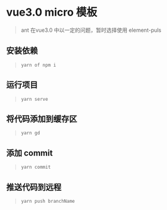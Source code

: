 <!--
 * @abstract: JianJie
 * @version: 0.0.1
 * @Author: bhabgs
 * @Date: 2020-11-30 09:29:23
 * @LastEditors: bhabgs
 * @LastEditTime: 2020-12-02 15:09:37
-->

# vue3.0 micro 模板
> ant 在vue3.0 中以一定的问题，暂时选择使用 element-puls

## 安装依赖

> `yarn of npm i`

## 运行项目

> `yarn serve`

## 将代码添加到缓存区

> `yarn gd`

## 添加 commit

> `yarn commit`

## 推送代码到远程

> `yarn push branchName`
